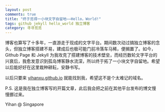 ```yaml
---
layout: post
comments: true
title: "终于觅得一小块文字自留地——Hello，World!"
tags: github jekyll hello_world 独立博客
category: 寻寻觅觅
---
```


博客也算写了十多年，一直游走于现成的文字平台。期间数次动过搞独立博客的念头，但独立博客搭建不易，建成后也极可能门前冷落车马稀，便搁置了。如今，Github Page 和 Jekyll 为我攻克了搭建博客的技术壁垒，而经历数轮文字平台的兴衰后，我愈发意识到孤岛博客静水流深，所以终于拓了一小块文字自留地。希望以后能好好在这里栽种耕耘，安静书写。

以后只要来 [yihanxu.github.io](https://yihanxu.github.io) 就能找到我，希望这不是个太难记的域名。

P.S. 这是我在独立博客写的开篇文章，此后我会把之前在其他平台发布的博文慢慢挪过来。

Yihan @ Singapore
